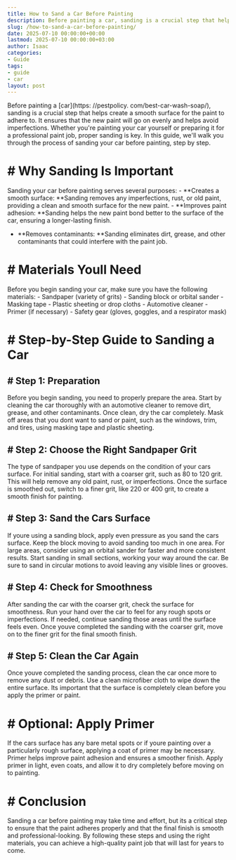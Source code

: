 ```yaml
---
title: How to Sand a Car Before Painting
description: Before painting a car, sanding is a crucial step that helps create a smooth surface for the paint to adhere to. It ensures that the new paint will go on...
slug: /how-to-sand-a-car-before-painting/
date: 2025-07-10 00:00:00+00:00
lastmod: 2025-07-10 00:00:00+03:00
author: Isaac
categories:
- Guide
tags:
- guide
- car
layout: post
---
```


Before painting a [car](https: //pestpolicy. com/best-car-wash-soap/), sanding is a crucial step that helps create a smooth surface for the paint to adhere to. It ensures that the new paint will go on evenly and helps avoid imperfections. Whether you're painting your car yourself or preparing it for a professional paint job, proper sanding is key. In this guide, we'll walk you through the process of sanding your car before painting, step by step.

# # Why Sanding Is Important

Sanding your car before painting serves several purposes: - **Creates a smooth surface: **Sanding removes any imperfections, rust, or old paint, providing a clean and smooth surface for the new paint. - **Improves paint adhesion: **Sanding helps the new paint bond better to the surface of the car, ensuring a longer-lasting finish.

- **Removes contaminants: **Sanding eliminates dirt, grease, and other contaminants that could interfere with the paint job.

# # Materials Youll Need

Before you begin sanding your car, make sure you have the following materials: - Sandpaper (variety of grits) - Sanding block or orbital sander - Masking tape - Plastic sheeting or drop cloths - Automotive cleaner - Primer (if necessary) - Safety gear (gloves, goggles, and a respirator mask)

# # Step-by-Step Guide to Sanding a Car

## # Step 1: Preparation

Before you begin sanding, you need to properly prepare the area. Start by cleaning the car thoroughly with an automotive cleaner to remove dirt, grease, and other contaminants. Once clean, dry the car completely. Mask off areas that you dont want to sand or paint, such as the windows, trim, and tires, using masking tape and plastic sheeting.

## # Step 2: Choose the Right Sandpaper Grit

The type of sandpaper you use depends on the condition of your cars surface. For initial sanding, start with a coarser grit, such as 80 to 120 grit. This will help remove any old paint, rust, or imperfections. Once the surface is smoothed out, switch to a finer grit, like 220 or 400 grit, to create a smooth finish for painting.

## # Step 3: Sand the Cars Surface

If youre using a sanding block, apply even pressure as you sand the cars surface. Keep the block moving to avoid sanding too much in one area. For large areas, consider using an orbital sander for faster and more consistent results. Start sanding in small sections, working your way around the car. Be sure to sand in circular motions to avoid leaving any visible lines or grooves.

## # Step 4: Check for Smoothness

After sanding the car with the coarser grit, check the surface for smoothness. Run your hand over the car to feel for any rough spots or imperfections. If needed, continue sanding those areas until the surface feels even. Once youve completed the sanding with the coarser grit, move on to the finer grit for the final smooth finish.

## # Step 5: Clean the Car Again

Once youve completed the sanding process, clean the car once more to remove any dust or debris. Use a clean microfiber cloth to wipe down the entire surface. Its important that the surface is completely clean before you apply the primer or paint.

# # Optional: Apply Primer

If the cars surface has any bare metal spots or if youre painting over a particularly rough surface, applying a coat of primer may be necessary. Primer helps improve paint adhesion and ensures a smoother finish. Apply primer in light, even coats, and allow it to dry completely before moving on to painting.

# # Conclusion

Sanding a car before painting may take time and effort, but its a critical step to ensure that the paint adheres properly and that the final finish is smooth and professional-looking. By following these steps and using the right materials, you can achieve a high-quality paint job that will last for years to come.
